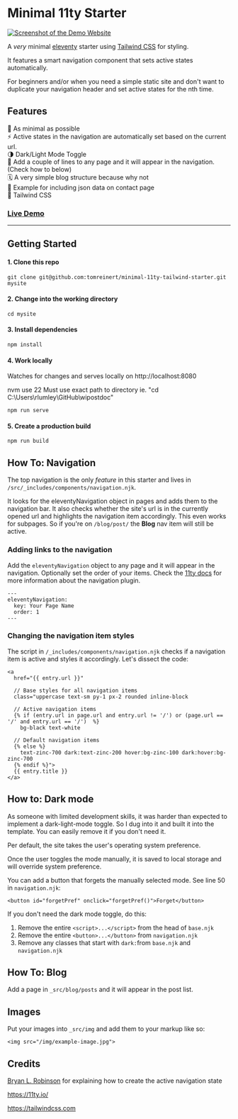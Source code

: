 # Minimal 11ty Starter

[![Screenshot of the Demo Website](https://github.com/tomreinert/minimal-11ty-tailwind-starter/assets/3286735/87949d5e-dc9a-4f12-bab0-b854f7e78dd0)](https://clever-newton-cbb08a.netlify.app)

A *very* minimal [eleventy](https://11ty.io/) starter using [Tailwind CSS](https://tailwindcss.com/) for styling.

It features a smart navigation component that sets active states automatically.

For beginners and/or when you need a simple static site and don't want to duplicate your navigation header and set active states for the nth time.

## Features
🦴 As minimal as possible  
⚡️ Active states in the navigation are automatically set based on the current url.  
🌗 Dark/Light Mode Toggle  
💨 Add a couple of lines to any page and it will appear in the navigation. (Check how to below)  
🗓 A very simple blog structure because why not  
🍪 Example for including json data on contact page  
💜 Tailwind CSS


### [Live Demo](https://clever-newton-cbb08a.netlify.app)  

---

## Getting Started


#### 1. Clone this repo

```
git clone git@github.com:tomreinert/minimal-11ty-tailwind-starter.git mysite
```
#### 2. Change into the working directory

```
cd mysite
```

#### 3. Install dependencies

```
npm install
```

#### 4. Work locally
Watches for changes and serves locally on http://localhost:8080

nvm use 22
Must use exact path to directory ie. "cd C:\Users\rlumley\GitHub\wipostdoc"
```
npm run serve
```

#### 5. Create a production build

```
npm run build
```



## How To: Navigation

The top navigation is the only *feature* in this starter and lives in `/src/_includes/components/navigation.njk`.  

It looks for the eleventyNavigation object in pages and adds them to the navigation bar. It also checks whether the site's url is in the currently opened url and highlights the navigation item accordingly. This even works for subpages. So if you're on `/blog/post/` the **Blog** nav item will still be active.


### Adding links to the navigation
Add the `eleventyNavigation` object to any page and it will appear in the navigation. Optionally set the order of your items.
Check the [11ty docs](https://www.11ty.dev/docs/plugins/navigation/) for more information about the navigation plugin.

```
---
eleventyNavigation:
  key: Your Page Name
  order: 1
---
```


### Changing the navigation item styles
The script in `/_includes/components/navigation.njk` checks if a navigation item is active and styles it accordingly.
Let's dissect the code:

```
<a
  href="{{ entry.url }}"

  // Base styles for all navigation items
  class="uppercase text-sm py-1 px-2 rounded inline-block
  
  // Active navigation items
  {% if (entry.url in page.url and entry.url != '/') or (page.url == '/' and entry.url == '/')  %}
    bg-black text-white
  
  // Default navigation items
  {% else %}
    text-zinc-700 dark:text-zinc-200 hover:bg-zinc-100 dark:hover:bg-zinc-700
  {% endif %}">
  {{ entry.title }}
</a>
```

## How to: Dark mode

As someone with limited development skills, it was harder than expected to implement a dark-light-mode toggle. So I dug into it and built it into the template.
You can easily remove it if you don't need it.

Per default, the site takes the user's operating system preference.

Once the user toggles the mode manually, it is saved to local storage and will override system preference. 

You can add a button that forgets the manually selected mode. See line 50 in `navigation.njk`:

```
<button id="forgetPref" onclick="forgetPref()">Forget</button>
```

If you don't need the dark mode toggle, do this:
1. Remove the entire `<script>...</script>` from the head of `base.njk`
2. Remove the entire `<button>...</button>` from `navigation.njk`
3. Remove any classes that start with `dark:`from `base.njk` and `navigation.njk`



## How To: Blog

Add a page in `_src/blog/posts` and it will appear in the post list.

## Images

Put your images into `_src/img` and add them to your markup like so:
```
<img src="/img/example-image.jpg">
```



## Credits

[Bryan L. Robinson](https://bryanlrobinson.com/blog/using-nunjucks-if-expressions-to-create-an-active-navigation-state-in-11ty/) for explaining how to create the active navigation state

https://11ty.io/

https://tailwindcss.com
